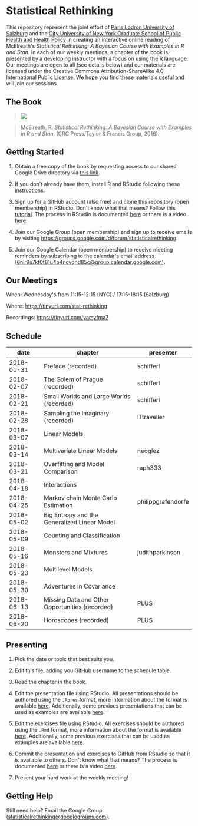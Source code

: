 # Statistical Rethinking

This repository represent the joint effort of [Paris Lodron University of Salzburg](https://www.uni-salzburg.at/index.php?id=52) and the [City University of New York Graduate School of Public Health and Health Policy](http://sph.cuny.edu/) in creating an interactive online reading of McElreath's *Statistical Rethinking: A Bayesian Course with Examples in R and Stan*. In each of our weekly meetings, a chapter of the book is presented by a developing instructor with a focus on using the R language. Our meetings are open to all (see details below) and our materials are licensed under the Creative Commons Attribution-ShareAlike 4.0 International Public License. We hope you find these materials useful and will join our sessions.

## The Book

> ![](https://images.tandf.co.uk/common/jackets/amazon/978148225/9781482253443.jpg)

> McElreath, R. *Statistical Rethinking: A Bayesian Course with Examples in R and Stan*. (CRC Press/Taylor & Francis Group, 2016).

## Getting Started

1. Obtain a free copy of the book by requesting access to our shared Google Drive directory via [this link](https://drive.google.com/drive/folders/1QeWvfe7groIoTXSQdpEfGx-oXASGmrgX?usp=sharing).

2. If you don't already have them, install R and RStudio following these [instructions](https://www.ics.uci.edu/~jutts/110/InstallingRandRStudio.pdf).

3. Sign up for a GitHub account (also free) and clone this repository (open membership) in RStudio. Don't know what that means? Follow this [tutorial](https://try.github.io/levels/1/challenges/1). The process in RStudio is documented [here](https://support.rstudio.com/hc/en-us/articles/200532077-Version-Control-with-Git-and-SVN) or there is a video [here](https://www.rstudio.com/resources/webinars/rstudio-essentials-webinar-series-managing-part-2/).

4. Join our Google Group (open membership) and sign up to receive emails by visiting https://groups.google.com/d/forum/statisticalrethinking.

5. Join our Google Calendar (open membership) to receive meeting reminders by subscribing to the calendar's email address (6nir9s7kt0t81u4o4ncvqnd85c@group.calendar.google.com).


## Our Meetings

When: Wednesday's from 11:15-12:15 (NYC) / 17:15-18:15 (Salzburg)

Where: https://tinyurl.com/stat-rethinking

Recordings: https://tinyurl.com/yamyfma7

## Schedule

| date | chapter | presenter |
| ---- | ------- | --------- |
| 2018-01-31 | Preface (recorded) | schifferl |
| 2018-02-07 | The Golem of Prague (recorded) | schifferl |
| 2018-02-21 | Small Worlds and Large Worlds (recorded) | schifferl |
| 2018-02-28 | Sampling the Imaginary (recorded) | ITtraveller |
| 2018-03-07 | Linear Models |  |
| 2018-03-14 | Multivariate Linear Models | neoglez |
| 2018-03-21 | Overfitting and Model Comparison | raph333  |
| 2018-04-18 | Interactions |  |
| 2018-04-25 | Markov chain Monte Carlo Estimation | philippgrafendorfe |
| 2018-05-02 | Big Entropy and the Generalized Linear Model |  |
| 2018-05-09 | Counting and Classification |  |
| 2018-05-16 | Monsters and Mixtures | judithparkinson |
| 2018-05-23 | Multilevel Models |  |
| 2018-05-30 | Adventures in Covariance |  |
| 2018-06-13 | Missing Data and Other Opportunities (recorded) | PLUS |
| 2018-06-20 | Horoscopes (recorded) | PLUS |

## Presenting

1. Pick the date or topic that best suits you.

2. Edit this file, adding you GitHub username to the schedule table.

3. Read the chapter in the book.

4. Edit the presentation file using RStudio. All presentations should be authored using the `.Rpres` format, more information about the format is available [here](https://support.rstudio.com/hc/en-us/articles/200486468). Additionally, some previous presentations that can be used as examples are available [here](https://github.com/waldronlab/The-Art-of-Data-Science).

5. Edit the exercises file using RStudio. All exercises should be authored using the `.Rmd` format, more information about the format is available [here](https://support.rstudio.com/hc/en-us/articles/205368677-R-Markdown-Dynamic-Documents-for-R). Additionally, some previous exercises that can be used as examples are available [here](https://github.com/waldronlab/Book_Club/tree/master/Data%20Analysis%20for%20the%20Life%20Sciences).

6. Commit the presentation and exercises to GitHub from RStudio so that it is available to others. Don't know what that means? The process is documented [here](https://support.rstudio.com/hc/en-us/articles/200532077-Version-Control-with-Git-and-SVN) or there is a video [here](https://www.rstudio.com/resources/webinars/rstudio-essentials-webinar-series-managing-part-2/).

7. Present your hard work at the weekly meeting!

## Getting Help

Still need help? Email the Google Group (statisticalrethinking@googlegroups.com).
